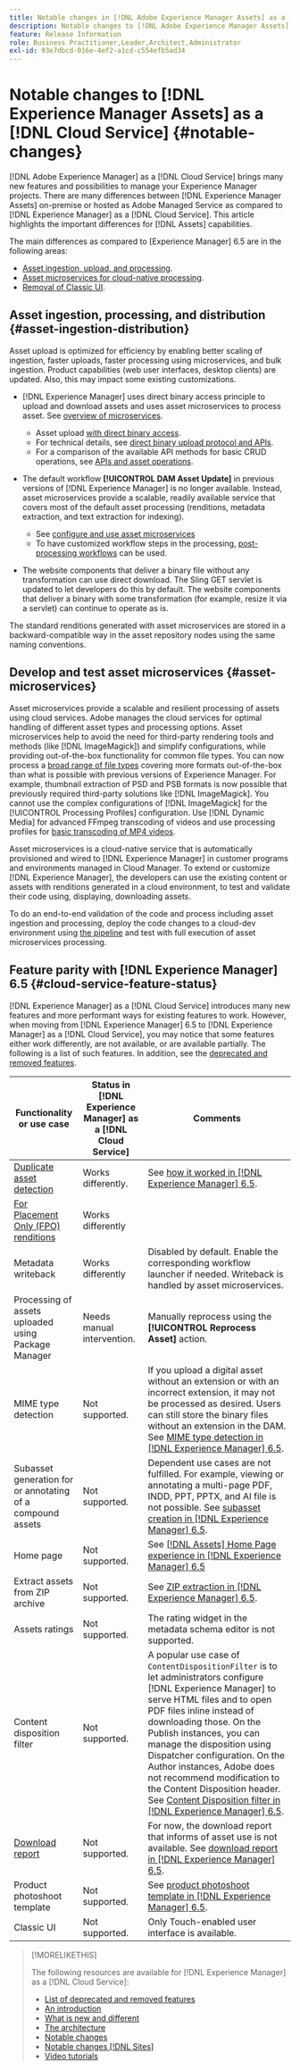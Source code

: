 ```yaml
---
title: Notable changes in [!DNL Adobe Experience Manager Assets] as a [!DNL Cloud Service]
description: Notable changes to [!DNL Adobe Experience Manager Assets] in [!DNL Experience Manager] as a [!DNL Cloud Service] as compared to [!DNL Adobe Experience Manager 6.5.
feature: Release Information
role: Business Practitioner,Leader,Architect,Administrator
exl-id: 93e7dbcd-016e-4ef2-a1cd-c554efb5ad34
---
```

# Notable changes to [!DNL Experience Manager Assets] as a [!DNL Cloud Service] {#notable-changes}

[!DNL Adobe Experience Manager] as a [!DNL Cloud Service] brings many new features and possibilities to manage your Experience Manager projects. There are many differences between [!DNL Experience Manager Assets] on-premise or hosted as Adobe Managed Service as compared to [!DNL Experience Manager] as a [!DNL Cloud Service]. This article highlights the important differences for [!DNL Assets] capabilities.

The main differences as compared to [Experience Manager] 6.5 are in the following areas:

* [Asset ingestion, upload, and processing](#asset-ingestion).
* [Asset microservices for cloud-native processing](#asset-microservices).
* [Removal of Classic UI](#classic-ui).

## Asset ingestion, processing, and distribution {#asset-ingestion-distribution}

Asset upload is optimized for efficiency by enabling better scaling of ingestion, faster uploads, faster processing using microservices, and bulk ingestion. Product capabilities (web user interfaces, desktop clients) are updated. Also, this may impact some existing customizations.

* [!DNL Experience Manager] uses direct binary access principle to upload and download assets and uses asset microservices to process asset. See [overview of microservices](/help/assets/asset-microservices-overview.md).
  * Asset upload [with direct binary access](/help/assets/asset-microservices-overview.md#asset-upload-with-direct-binary-access).
  * For technical details, see [direct binary upload protocol and APIs](/help/assets/developer-reference-material-apis.md#upload-binary).
  * For a comparison of the available API methods for basic CRUD operations, see [APIs and asset operations](/help/assets/developer-reference-material-apis.md#use-cases-and-apis).
* The default workflow **[!UICONTROL DAM Asset Update]** in previous versions of [!DNL Experience Manager] is no longer available. Instead, asset microservices provide a scalable, readily available service that covers most of the default asset processing (renditions, metadata extraction, and text extraction for indexing).
  * See [configure and use asset microservices](/help/assets/asset-microservices-configure-and-use.md)
  * To have customized workflow steps in the processing, [post-processing workflows](/help/assets/asset-microservices-configure-and-use.md#post-processing-workflows) can be used.

* The website components that deliver a binary file without any transformation can use direct download. The Sling GET servlet is updated to let developers do this by default. The website components that deliver a binary with some transformation (for example, resize it via a servlet) can continue to operate as is.

The standard renditions generated with asset microservices are stored in a backward-compatible way in the asset repository nodes using the same naming conventions.

## Develop and test asset microservices {#asset-microservices}

Asset microservices provide a scalable and resilient processing of assets using cloud services. Adobe manages the cloud services for optimal handling of different asset types and processing options. Asset microservices help to avoid the need for third-party rendering tools and methods (like [!DNL ImageMagick]) and simplify configurations, while providing out-of-the-box functionality for common file types. You can now process a [broad range of file types](/help/assets/file-format-support.md) covering more formats out-of-the-box than what is possible with previous versions of Experience Manager. For example, thumbnail extraction of PSD and PSB formats is now possible that previously required third-party solutions like [!DNL ImageMagick]. You cannot use the complex configurations of [!DNL ImageMagick] for the [!UICONTROL Processing Profiles] configuration. Use [!DNL Dynamic Media] for advanced FFmpeg transcoding of videos and use processing profiles for [basic transcoding of MP4 videos](/help/assets/manage-video-assets.md#transcode-video).

Asset microservices is a cloud-native service that is automatically provisioned and wired to [!DNL Experience Manager] in customer programs and environments managed in Cloud Manager. To extend or customize [!DNL Experience Manager], the developers can use the existing content or assets with renditions generated in a cloud environment, to test and validate their code using, displaying, downloading assets.

To do an end-to-end validation of the code and process including asset ingestion and processing, deploy the code changes to a cloud-dev environment using [the pipeline](/help/implementing/cloud-manager/configure-pipeline.md) and test with full execution of asset microservices processing.

## Feature parity with [!DNL Experience Manager] 6.5 {#cloud-service-feature-status}

[!DNL Experience Manager] as a [!DNL Cloud Service] introduces many new features and more performant ways for existing features to work. However, when moving from [!DNL Experience Manager] 6.5 to [!DNL Experience Manager] as a [!DNL Cloud Service], you may notice that some features either work differently, are not available, or are available partially. The following is a list of such features. In addition, see the [deprecated and removed features](/help/release-notes/deprecated-removed-features.md).

| Functionality or use case | Status in [!DNL Experience Manager] as a [!DNL Cloud Service] | Comments |
|-----|-----|-----|
| [Duplicate asset detection](/help/assets/manage-digital-assets.md#detect-duplicate-assets) | Works differently. | See [how it worked in [!DNL Experience Manager] 6.5](https://experienceleague.adobe.com/docs/experience-manager-65/assets/managing/duplicate-detection.html). |
| [For Placement Only (FPO) renditions](https://helpx.adobe.com/enterprise/admin-guide.html/enterprise/using/configure-aem-assets-for-asset-link.ug.html#configfporendition) | Works differently | |
| Metadata writeback | Works differently | Disabled by default. Enable the corresponding workflow launcher if needed. Writeback is handled by asset microservices. |
| Processing of assets uploaded using Package Manager | Needs manual intervention. | Manually reprocess using the **[!UICONTROL Reprocess Asset]** action. |
| MIME type detection | Not supported. | If you upload a digital asset without an extension or with an incorrect extension, it may not be processed as desired. Users can still store the binary files without an extension in the DAM. See [MIME type detection in [!DNL Experience Manager] 6.5](https://experienceleague.adobe.com/docs/experience-manager-65/assets/administer/detect-asset-mime-type-with-tika.html). |
| Subasset generation for or annotating of a compound assets | Not supported. | Dependent use cases are not fulfilled. For example, viewing or annotating a multi-page PDF, INDD, PPT, PPTX, and AI file is not possible. See [subasset creation in [!DNL Experience Manager] 6.5](https://experienceleague.adobe.com/docs/experience-manager-65/assets/managing/managing-linked-subassets.html#generate-subassets). |
| Home page | Not supported. | See [[!DNL Assets] Home Page experience in [!DNL Experience Manager] 6.5](https://experienceleague.adobe.com/docs/experience-manager-65/assets/using/assets-home-page.html) |
| Extract assets from ZIP archive | Not supported. | See [ZIP extraction in [!DNL Experience Manager] 6.5](https://experienceleague.adobe.com/docs/experience-manager-65/assets/managing/manage-assets.html#extractzip). |
| Assets ratings | Not supported. | The rating widget in the metadata schema editor is not supported. |
| Content disposition filter | Not supported. | A popular use case of `ContentDispositionFilter` is to let administrators configure [!DNL Experience Manager] to serve HTML files and to open PDF files inline instead of downloading those. On the Publish instances, you can manage the disposition using Dispatcher configuration. On the Author instances, Adobe does not recommend modification to the Content Disposition header. See [Content Disposition filter in [!DNL Experience Manager] 6.5](https://experienceleague.adobe.com/docs/experience-manager-65/administering/security/content-disposition-filter.html). |
| [Download report](/help/assets/asset-reports.md) | Not supported. | For now, the download report that informs of asset use is not available. See [download report in [!DNL Experience Manager] 6.5](https://experienceleague.adobe.com/docs/experience-manager-65/assets/administer/asset-reports.html). |
| Product photoshoot template | Not supported. | See [product photoshoot template in [!DNL Experience Manager] 6.5](https://experienceleague.adobe.com/docs/experience-manager-65/authoring/projects/managing-product-information.html). |
| Classic UI | Not supported. | Only Touch-enabled user interface is available. |

>[!MORELIKETHIS]
>
>The following resources are available for [!DNL Experience Manager] as a [!DNL Cloud Service]:
>
>* [List of deprecated and removed features](/help/release-notes/deprecated-removed-features.md)
>* [An introduction](/help/overview/introduction.md)
>* [What is new and different](/help/overview/what-is-new-and-different.md)
>* [The architecture](/help/core-concepts/architecture.md)
>* [Notable changes](/help/release-notes/aem-cloud-changes.md)
>* [Notable changes [!DNL Sites]](/help/sites-cloud/sites-cloud-changes.md)
>* [Video tutorials](https://experienceleague.adobe.com/docs/experience-manager-learn/cloud-service/overview.html)
